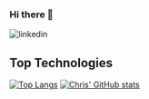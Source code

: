 ### Hi there 👋

<!--
**ChrisRyan2210/ChrisRyan2210** is a ✨ _special_ ✨ repository because its `README.md` (this file) appears on your GitHub profile.

Here are some ideas to get you started:

- 🔭 I’m currently working on ...
- 🌱 I’m currently learning ...
- 👯 I’m looking to collaborate on ...
- 🤔 I’m looking for help with ...
- 💬 Ask me about ...
- 📫 How to reach me: ...
- 😄 Pronouns: ...
- ⚡ Fun fact: ...
-->

![linkedin](https://img.shields.io/badge/Linkedin-0e76a8?style=for-the-badge&logo=Linkedin&logoColor=white)
## Top Technologies
[![Top Langs](https://github-readme-stats.vercel.app/api/top-langs/?username=ChrisRyan2210)](https://github.com/ChrisRyan2210/github-readme-stats)
[![Chris' GitHub stats](https://github-readme-stats.vercel.app/api?username=ChrisRyan2210)](https://github.com/ChrisRyan2210/github-readme-stats)

